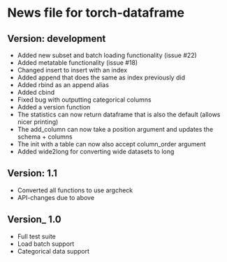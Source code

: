 News file for torch-dataframe
=============================

Version: development
--------------------
* Added new subset and batch loading functionality (issue #22)
* Added metatable functionality (issue #18)
* Changed insert to insert with an index
* Added append that does the same as index previously did
* Added rbind as an append alias
* Added cbind
* Fixed bug with outputting categorical columns
* Added a version function
* The statistics can now return dataframe that is also the default (allows nicer printing)
* The add_column can now take a position argument and updates the schema + columns
* The init with a table can now also accept column_order argument
* Added wide2long for converting wide datasets to long

Version: 1.1
-----------
* Converted all functions to use argcheck
* API-changes due to above

Version_ 1.0
-----------
* Full test suite
* Load batch support
* Categorical data support
